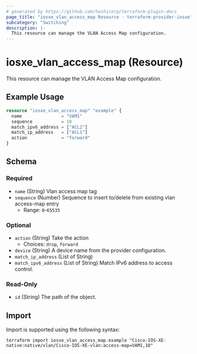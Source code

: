 ```yaml
---
# generated by https://github.com/hashicorp/terraform-plugin-docs
page_title: "iosxe_vlan_access_map Resource - terraform-provider-iosxe"
subcategory: "Switching"
description: |-
  This resource can manage the VLAN Access Map configuration.
---
```


# iosxe_vlan_access_map (Resource)

This resource can manage the VLAN Access Map configuration.

## Example Usage

```terraform
resource "iosxe_vlan_access_map" "example" {
  name               = "VAM1"
  sequence           = 10
  match_ipv6_address = ["ACL2"]
  match_ip_address   = ["ACL1"]
  action             = "forward"
}
```

<!-- schema generated by tfplugindocs -->
## Schema

### Required

- `name` (String) Vlan access map tag
- `sequence` (Number) Sequence to insert to/delete from existing vlan access-map entry
  - Range: `0`-`65535`

### Optional

- `action` (String) Take the action
  - Choices: `drop`, `forward`
- `device` (String) A device name from the provider configuration.
- `match_ip_address` (List of String)
- `match_ipv6_address` (List of String) Match IPv6 address to access control.

### Read-Only

- `id` (String) The path of the object.

## Import

Import is supported using the following syntax:

```shell
terraform import iosxe_vlan_access_map.example "Cisco-IOS-XE-native:native/vlan/Cisco-IOS-XE-vlan:access-map=VAM1,10"
```
